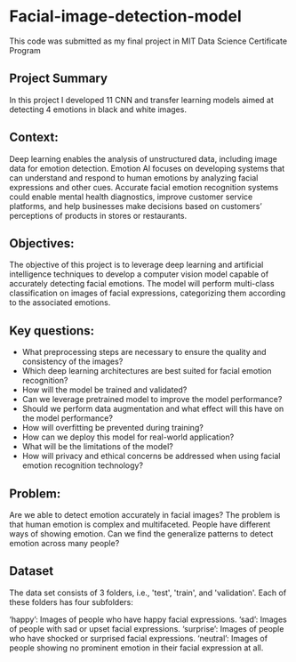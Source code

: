 # Facial-image-detection-model

This code was submitted as my final project in MIT Data Science Certificate Program

## Project Summary
In this project I developed 11 CNN and transfer learning models aimed at detecting 4 emotions in black and white images. 

## Context:
Deep learning enables the analysis of unstructured data, including image data for emotion detection. Emotion AI focuses on developing systems that can understand and respond to human emotions by analyzing facial expressions and other cues. Accurate facial emotion recognition systems could enable mental health diagnostics, improve customer service platforms, and help businesses make decisions based on customers’ perceptions of products in stores or restaurants.

## Objectives:
The objective of this project is to leverage deep learning and artificial intelligence techniques to develop a computer vision model capable of accurately detecting facial emotions. The model will perform multi-class classification on images of facial expressions, categorizing them according to the associated emotions.

## Key questions:
- What preprocessing steps are necessary to ensure the quality and consistency of the images?
- Which deep learning architectures are best suited for facial emotion recognition?
- How will the model be trained and validated?
- Can we leverage pretrained model to improve the model performance?
- Should we perform data augmentation and what effect will this have on the model performance?
- How will overfitting be prevented during training?
- How can we deploy this model for real-world application?
- What will be the limitations of the model?
- How will privacy and ethical concerns be addressed when using facial emotion recognition technology?

## Problem:
Are we able to detect emotion accurately in facial images?
The problem is that human emotion is complex and multifaceted. People have different ways of showing emotion. Can we find the generalize patterns to detect emotion across many people?

## Dataset
The data set consists of 3 folders, i.e., 'test', 'train', and 'validation'. Each of these folders has four subfolders:

‘happy’: Images of people who have happy facial expressions.
‘sad’: Images of people with sad or upset facial expressions.
‘surprise’: Images of people who have shocked or surprised facial expressions.
‘neutral’: Images of people showing no prominent emotion in their facial expression at all.
